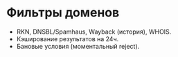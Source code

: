 # Фильтры доменов

- RKN, DNSBL/Spamhaus, Wayback (история), WHOIS.
- Кэширование результатов на 24ч.
- Бановые условия (моментальный reject).
